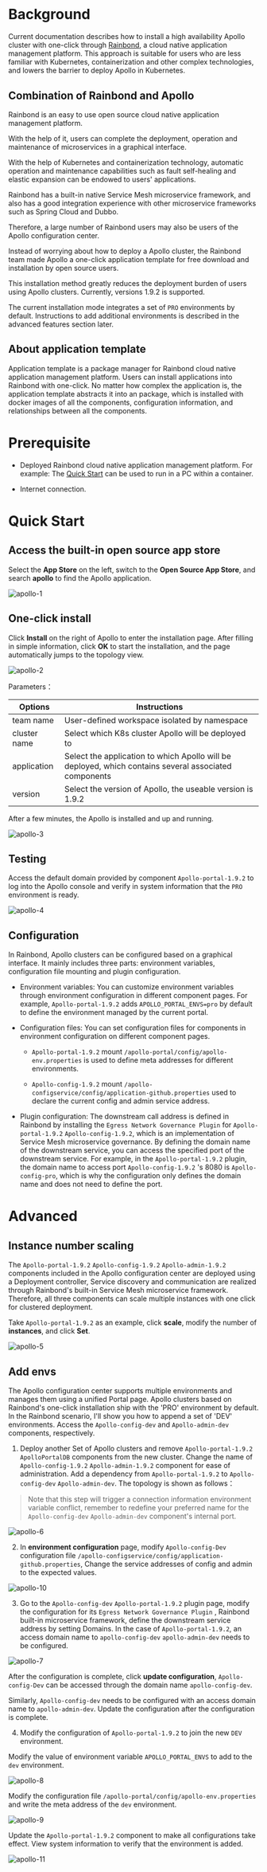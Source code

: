 # &nbsp;



# Background

Current documentation describes how to install a high availability Apollo cluster with one-click through [Rainbond](https://www.rainbond.com/?channel=apollo), a cloud native application management platform. This approach is suitable for users who are less familiar with Kubernetes, containerization and other complex technologies, and lowers the barrier to deploy Apollo in Kubernetes.

## Combination of Rainbond and Apollo

Rainbond is an easy to use open source cloud native application management platform. 

With the help of it, users can complete the deployment, operation and maintenance of microservices in a graphical interface. 

With the help of Kubernetes and containerization technology, automatic operation and maintenance capabilities such as fault self-healing and elastic expansion can be endowed to users' applications.

Rainbond has a built-in native Service Mesh microservice framework, and also has a good integration experience with other microservice frameworks such as Spring Cloud and Dubbo. 

Therefore, a large number of Rainbond users may also be users of the Apollo configuration center. 

Instead of worrying about how to deploy a Apollo cluster, the Rainbond team made Apollo a one-click application template for free download and installation by open source users. 

This installation method greatly reduces the deployment burden of users using Apollo clusters. Currently, versions 1.9.2 is supported.

The current installation mode integrates a set of `PRO` environments by default. Instructions to add additional environments is described in the advanced features section later.

## About application template

Application template is a package manager for Rainbond cloud native application management platform. Users can install applications into Rainbond with one-click. No matter how complex the application is, the application template abstracts it into an package, which is installed with docker images of all the components, configuration information, and relationships between all the components.


# Prerequisite

- Deployed Rainbond cloud native application management platform. For example: The [Quick Start](https://www.rainbond.com/docs/quick-start/quick-install/?channel=apollo) can be used to run in a PC within a container.

- Internet connection.

# Quick Start

## Access the built-in open source app store

Select the **App Store** on the left, switch to the **Open Source App Store**, and search **apollo** to find the Apollo application.

![apollo-1](https://static.goodrain.com/wechat/apollo/apollo-1.png)

## One-click install

Click **Install** on the right of Apollo to enter the installation page. After filling in simple information, click **OK** to start the installation, and the page automatically jumps to the topology view.

![apollo-2](https://static.goodrain.com/wechat/apollo/apollo-2.png)

Parameters：

| Options  | Instructions                                 |
| ---- | ---------------------------------- |
| team name | User-defined workspace isolated by namespace                 |
| cluster name |  Select which K8s cluster Apollo will be deployed to           |
| application | Select the application to which Apollo will be deployed, which contains several associated components |
| version | Select the version of Apollo, the useable version is 1.9.2       |

After a few minutes, the Apollo is installed and up and running.


![apollo-3](https://static.goodrain.com/wechat/apollo/apollo-3.png)

## Testing

Access the default domain provided by component `Apollo-portal-1.9.2` to log into the Apollo console and verify in system information that the `PRO` environment is ready.

![apollo-4](https://static.goodrain.com/wechat/apollo/apollo-4.png)

## Configuration

In Rainbond, Apollo clusters can be configured based on a graphical interface. It mainly includes three parts: environment variables, configuration file mounting and plugin configuration.

- Environment variables: You can customize environment variables through environment configuration in different component pages. For example, `Apollo-portal-1.9.2` adds `APOLLO_PORTAL_ENVS=pro` by default to define the environment managed by the current portal.

- Configuration files: You can set configuration files for components in environment configuration on different component pages.
  
  - `Apollo-portal-1.9.2` mount `/apollo-portal/config/apollo-env.properties` is used to define meta addresses for different environments.
  
  - `Apollo-config-1.9.2` mount `/apollo-configservice/config/application-github.properties` used to declare the current config and admin service address.

- Plugin configuration: The downstream call address is defined in Rainbond by installing the `Egress Network Governance Plugin` for `Apollo-portal-1.9.2` `Apollo-config-1.9.2`, which is an implementation of Service Mesh microservice governance. By defining the domain name of the downstream service, you can access the specified port of the downstream service. For example, in the `Apollo-portal-1.9.2` plugin, the domain name to access port `Apollo-config-1.9.2` 's 8080 is `Apollo-config-pro`, which is why the configuration only defines the domain name and does not need to define the port.

# Advanced

## Instance number scaling

The `Apollo-portal-1.9.2` `Apollo-config-1.9.2` `Apollo-admin-1.9.2` components included in the Apollo configuration center are deployed using a Deployment controller, Service discovery and communication are realized through Rainbond's built-in Service Mesh microservice framework. Therefore, all three components can scale multiple instances with one click for clustered deployment.

Take `Apollo-portal-1.9.2` as an example, click **scale**, modify the number of **instances**, and click **Set**.

![apollo-5](https://static.goodrain.com/wechat/apollo/apollo-5.png)

## Add envs

The Apollo configuration center supports multiple environments and manages them using a unified Portal page. Apollo clusters based on Rainbond's one-click installation ship with the 'PRO' environment by default. In the Rainbond scenario, I'll show you how to append a set of 'DEV' environments. Access the `Apollo-config-dev` and `Apollo-admin-dev` components, respectively.

1. Deploy another Set of Apollo clusters and remove `Apollo-portal-1.9.2` `ApolloPortalDB` components from the new cluster. Change the name of `Apollo-config-1.9.2` `Apollo-admin-1.9.2` component for ease of administration. Add a dependency from   `Apollo-portal-1.9.2` to `Apollo-config-dev` `Apollo-admin-dev`. The topology is shown as follows：

> Note that this step will trigger a connection information environment variable conflict, remember to redefine your preferred name for the `Apollo-config-dev` `Apollo-admin-dev` component's internal port.

![apollo-6](https://static.goodrain.com/wechat/apollo/apollo-6.png)

2. In **environment configuration** page, modify `Apollo-config-Dev` configuration file `/apollo-configservice/config/application-github.properties`, Change the service addresses of config and admin to the expected values.

![apollo-10](https://static.goodrain.com/wechat/apollo/apollo-10.png)

3. Go to the `Apollo-config-dev` `Apollo-portal-1.9.2` plugin page, modify the configuration for its `Egress Network Governance Plugin` , Rainbond built-in microservice framework, define the downstream service address by setting Domains. In the case of `Apollo-portal-1.9.2`, an access domain name to `apollo-config-dev` `apollo-admin-dev` needs to be configured.

![apollo-7](https://static.goodrain.com/wechat/apollo/apollo-7.png)

After the configuration is complete, click **update configuration**, `Apollo-config-Dev` can be accessed through the domain name `apollo-config-dev`.

Similarly, `Apollo-config-dev` needs to be configured with an access domain name to `apollo-admin-dev`. Update the configuration after the configuration is complete.

4. Modify the configuration of `Apollo-portal-1.9.2` to join the new `DEV` environment.

Modify the value of environment variable `APOLLO_PORTAL_ENVS` to add to the `dev` environment.

![apollo-8](https://static.goodrain.com/wechat/apollo/apollo-8.png)

Modify the configuration file `/apollo-portal/config/apollo-env.properties` and write the meta address of the `dev` environment.

![apollo-9](https://static.goodrain.com/wechat/apollo/apollo-9.png)

Update the `Apollo-portal-1.9.2` component to make all configurations take effect. View system information to verify that the environment is added.

![apollo-11](https://static.goodrain.com/wechat/apollo/apollo-11.png)
